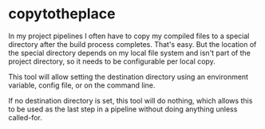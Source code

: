 # copytotheplace

In my project pipelines I often have to copy my compiled files to a special
directory after the build process completes. That's easy. But the location of
the special directory depends on my local file system and isn't part of the
project directory, so it needs to be configurable per local copy.

This tool will allow setting the destination directory using an environment
variable, config file, or on the command line.

If no destination directory is set, this tool will do nothing, which allows this
to be used as the last step in a pipeline without doing anything unless
called-for.
